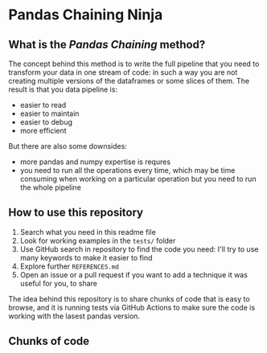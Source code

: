 # Pandas Chaining Ninja

## What is the *Pandas Chaining* method?

The concept behind this method is to write the full pipeline that you need to transform your data in one stream of code:
in such a way you are not creating multiple versions of the dataframes or some slices of them.
The result is that you data pipeline is:
- easier to read
- easier to maintain
- easier to debug
- more efficient

But there are also some downsides:
- more pandas and numpy expertise is requres
- you need to run all the operations every time, which may be time consuming when working on a particular operation but you need to run the whole pipeline

## How to use this repository
1. Search what you need in this readme file
2. Look for working examples in the `tests/` folder
3. Use GitHub search in repository to find the code you need: I'll try to use many keywords to make it easier to find
3. Explore further `REFERENCES.md`
4. Open an issue or a pull request if you want to add a technique it was useful for you, to share

The idea behind this repository is to share chunks of code that is easy to browse, and it is running tests via GitHub Actions 
to make sure the code is working with the lasest pandas version.

## Chunks of code

